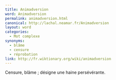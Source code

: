 ```yaml
---
title: Animadversion
word: Animadversion
permalink: animadversion.html
canonical: http://lachal.neamar.fr/Animadversion
layout: word
categories:
  - Mot complexe
synonyms:
  - blâme
  - censure
  - réprobation
link: http://fr.wiktionary.org/wiki/animadversion
---
```


Censure, blâme ; désigne une haine persévérante.

